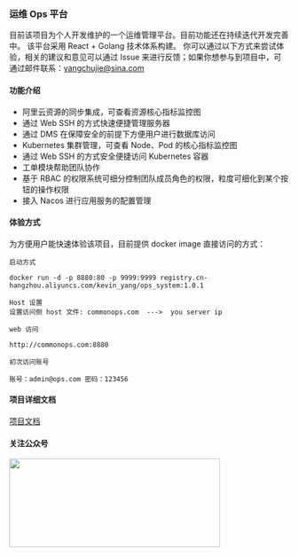### 运维 Ops 平台

目前该项目为个人开发维护的一个运维管理平台。目前功能还在持续迭代开发完善中。
该平台采用 React + Golang 技术体系构建。
你可以通过以下方式来尝试体验，相关的建议和意见可以通过 Issue 来进行反馈；如果你想参与到项目中，可通过邮件联系：yangchujie@sina.com

#### 功能介绍

-   阿里云资源的同步集成，可查看资源核心指标监控图
-   通过 Web SSH 的方式快速便捷管理服务器
-   通过 DMS 在保障安全的前提下方便用户进行数据库访问
-   Kubernetes 集群管理，可查看 Node、Pod 的核心指标监控图
-   通过 Web SSH 的方式安全便捷访问 Kubernetes 容器
-   工单模块帮助团队协作
-   基于 RBAC 的权限系统可细分控制团队成员角色的权限，粒度可细化到某个按钮的操作权限
-   接入 Nacos 进行应用服务的配置管理

#### 体验方式

为方便用户能快速体验该项目，目前提供 docker image 直接访问的方式：

```
启动方式

docker run -d -p 8880:80 -p 9999:9999 registry.cn-hangzhou.aliyuncs.com/kevin_yang/ops_system:1.0.1

Host 设置
设置访问侧 host 文件: commonops.com  --->  you server ip

web 访问

http://commonops.com:8880

初次访问账号

账号：admin@ops.com 密码：123456
```

#### 项目详细文档

[项目文档](https://chujieyang.github.io/commonops/)


#### 关注公众号

<img src="https://github.com/chujieyang/commonops/blob/dev/images/wechat-media.png" width="380px" height="160px">
